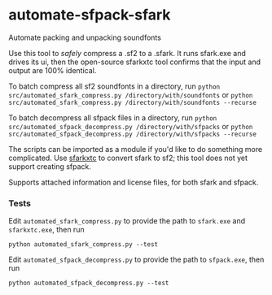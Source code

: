 # automate-sfpack-sfark
Automate packing and unpacking soundfonts

Use this tool to *safely* compress a .sf2 to a .sfark. It runs sfark.exe and drives its ui, then the open-source sfarkxtc tool confirms that the input and output are 100% identical.

To batch compress all sf2 soundfonts in a directory, run
`python src/automated_sfark_compress.py /directory/with/soundfonts`
or
`python src/automated_sfark_compress.py /directory/with/soundfonts --recurse`

To batch decompress all sfpack files in a directory, run
`python src/automated_sfpack_decompress.py /directory/with/sfpacks`
or
`python src/automated_sfpack_decompress.py /directory/with/sfpacks --recurse`

The scripts can be imported as a module if you'd like to do something more complicated. Use [sfarkxtc](https://github.com/moltenform/sfarkxtc-windows) to convert sfark to sf2; this tool does not yet support creating sfpack.

Supports attached information and license files, for both sfark and sfpack.

### Tests

Edit `automated_sfark_compress.py` to provide the path to `sfark.exe` and `sfarkxtc.exe`, then run

`python automated_sfark_compress.py --test`

Edit `automated_sfpack_decompress.py` to provide the path to `sfpack.exe`, then run

`python automated_sfpack_decompress.py --test`


